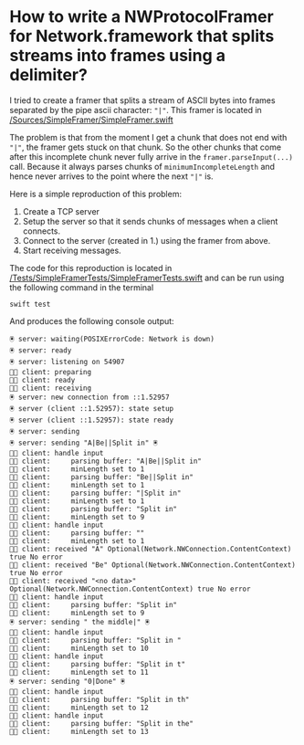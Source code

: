 # How to write a NWProtocolFramer for Network.framework that splits streams into frames using a delimiter?

I tried to create a framer that splits a stream of ASCII bytes into frames separated by the pipe ascii character: `"|"`. This framer is located in [/Sources/SimpleFramer/SimpleFramer.swift](/Sources/SimpleFramer/SimpleFramer.swift)

The problem is that from the moment I get a chunk that does not end with `"|"`, the framer gets stuck on that chunk. So the other chunks that come after this incomplete chunk never fully arrive in the `framer.parseInput(...)` call. Because it always parses chunks of `minimumIncompleteLength` and hence never arrives to the point where the next `"|"` is.

Here is a simple reproduction of this problem:

 1. Create a TCP server
 2. Setup the server so that it sends chunks of messages when a client connects.
 3. Connect to the server (created in 1.) using the framer from above.
 4. Start receiving messages.

The code for this reproduction is located in [/Tests/SimpleFramerTests/SimpleFramerTests.swift](/Tests/SimpleFramerTests/SimpleFramerTests.swift) and can be run using the following command in the terminal

```shell
swift test
```

And produces the following console output:

```
🖲 server: waiting(POSIXErrorCode: Network is down)
🖲 server: ready
🖲 server: listening on 54907
👨‍💻 client: preparing
👨‍💻 client: ready
👨‍💻 client: receiving
🖲 server: new connection from ::1.52957
🖲 server (client ::1.52957): state setup
🖲 server (client ::1.52957): state ready
🖲 server: sending
🖲 server: sending "A|Be||Split in" 🖲
👨‍💻 client: handle input
👨‍💻 client:		parsing buffer: "A|Be||Split in"
👨‍💻 client:		minLength set to 1
👨‍💻 client:		parsing buffer: "Be||Split in"
👨‍💻 client:		minLength set to 1
👨‍💻 client:		parsing buffer: "|Split in"
👨‍💻 client:		minLength set to 1
👨‍💻 client:		parsing buffer: "Split in"
👨‍💻 client:		minLength set to 9
👨‍💻 client: handle input
👨‍💻 client:		parsing buffer: ""
👨‍💻 client:		minLength set to 1
👨‍💻 client: received "A" Optional(Network.NWConnection.ContentContext) true No error
👨‍💻 client: received "Be" Optional(Network.NWConnection.ContentContext) true No error
👨‍💻 client: received "<no data>" Optional(Network.NWConnection.ContentContext) true No error
👨‍💻 client: handle input
👨‍💻 client:		parsing buffer: "Split in"
👨‍💻 client:		minLength set to 9
🖲 server: sending " the middle|" 🖲
👨‍💻 client: handle input
👨‍💻 client:		parsing buffer: "Split in "
👨‍💻 client:		minLength set to 10
👨‍💻 client: handle input
👨‍💻 client:		parsing buffer: "Split in t"
👨‍💻 client:		minLength set to 11
🖲 server: sending "0|Done" 🖲
👨‍💻 client: handle input
👨‍💻 client:		parsing buffer: "Split in th"
👨‍💻 client:		minLength set to 12
👨‍💻 client: handle input
👨‍💻 client:		parsing buffer: "Split in the"
👨‍💻 client:		minLength set to 13
```
